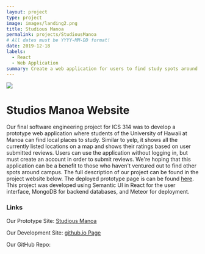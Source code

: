 ```yaml
---
layout: project
type: project
image: images/landing2.png
title: Studious Manoa
permalink: projects/StudiousManoa
# All dates must be YYYY-MM-DD format!
date: 2019-12-18
labels:
  - React
  - Web Application
summary: Create a web application for users to find study spots around UH Manoa.
---
```

<a href="https://studious-manoa.github.io/"><img class="ui image" src="../images/homepg.png"></a>

<h1>Studios Manoa Website</h1>
Our final software engineering project for ICS 314 was to develop a prototype web application where students of the University of Hawaii at Manoa can find local places to study. Similar to yelp, it shows all the currently listed locations on a map and shows their ratings based on user submitted reviews. Users can use the application without logging in, but must create an account in order to submit reviews. We're hoping that this application can be a benefit to those who haven't ventured out to find other spots around campus. The full description of our project can be found in the project website below. The deployed prototype page is can be found <a href="http://studiousmanoa.meteorapp.com/#/">here</a>. This project was developed using Semantic UI in React for the user interface, MongoDB for backend databases, and Meteor for deployment. 

<h3>Links</h3>
Our Prototype Site: <a href="https://studious-manoa.github.io/">Studious Manoa</a>

Our Development Site: <a href="https://studious-manoa.github.io/">github.io Page</a>

Our GitHub Repo: <a href="https://github.com/studious-manoa/studious-manoa"><i class="large github icon "></i></a>

